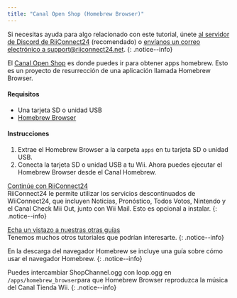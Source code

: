 ```yaml
---
title: "Canal Open Shop (Homebrew Browser)"
---
```


Si necesitas ayuda para algo relacionado con este tutorial, únete [al servidor de Discord de RiiConnect24](https://discord.gg/osc) (recomendado) o [envíanos un correo electrónico a support@riiconnect24.net](mailto:support@riiconnect24.net).
{: .notice--info}

El [Canal Open Shop](https://oscwii.org/) es donde puedes ir para obtener apps homebrew. Esto es un proyecto de resurrección de una aplicación llamada Homebrew Browser.

#### Requisitos
* Una tarjeta SD o unidad USB
* [Homebrew Browser](/assets/files/homebrew_browser_v0.3.9e.zip)

#### Instrucciones

1. Extrae el Homebrew Browser a la carpeta `apps` en tu tarjeta SD o unidad USB.
2. Conecta la tarjeta SD o unidad USB a tu Wii. Ahora puedes ejecutar el Homebrew Browser desde el Canal Homebrew.

[ Continúe con RiiConnect24 ](riiconnect24) <br> RiiConnect24 le permite utilizar los servicios descontinuados de WiiConnect24, que incluyen Noticias, Pronóstico, Todos Votos, Nintendo y el Canal Check Mii Out, junto con Wii Mail. Esto es opcional a instalar.
{: .notice--info}

[Echa un vistazo a nuestras otras guías](site-navigation)<br> Tenemos muchos otros tutoriales que podrían interesarte.
{: .notice--info}

En la descarga del navegador Homebrew se incluye una guía sobre cómo usar el navegador Homebrew.
{: .notice--info}

Puedes intercambiar ShopChannel.ogg con loop.ogg en `/apps/homebrew_browser`para que Homebrew Browser reproduzca la música del Canal Tienda Wii.
{: .notice--info}
